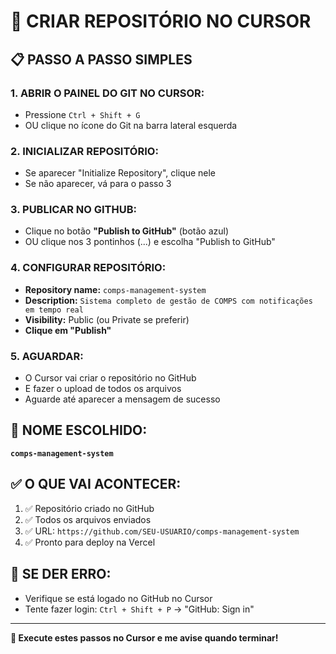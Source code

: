 # 🚀 CRIAR REPOSITÓRIO NO CURSOR

## 📋 **PASSO A PASSO SIMPLES**

### **1. ABRIR O PAINEL DO GIT NO CURSOR:**
- Pressione `Ctrl + Shift + G`
- OU clique no ícone do Git na barra lateral esquerda

### **2. INICIALIZAR REPOSITÓRIO:**
- Se aparecer "Initialize Repository", clique nele
- Se não aparecer, vá para o passo 3

### **3. PUBLICAR NO GITHUB:**
- Clique no botão **"Publish to GitHub"** (botão azul)
- OU clique nos 3 pontinhos (...) e escolha "Publish to GitHub"

### **4. CONFIGURAR REPOSITÓRIO:**
- **Repository name:** `comps-management-system`
- **Description:** `Sistema completo de gestão de COMPS com notificações em tempo real`
- **Visibility:** Public (ou Private se preferir)
- **Clique em "Publish"**

### **5. AGUARDAR:**
- O Cursor vai criar o repositório no GitHub
- E fazer o upload de todos os arquivos
- Aguarde até aparecer a mensagem de sucesso

## 🎯 **NOME ESCOLHIDO:**
**`comps-management-system`**

## ✅ **O QUE VAI ACONTECER:**
1. ✅ Repositório criado no GitHub
2. ✅ Todos os arquivos enviados
3. ✅ URL: `https://github.com/SEU-USUARIO/comps-management-system`
4. ✅ Pronto para deploy na Vercel

## 🚨 **SE DER ERRO:**
- Verifique se está logado no GitHub no Cursor
- Tente fazer login: `Ctrl + Shift + P` → "GitHub: Sign in"

---

**🎯 Execute estes passos no Cursor e me avise quando terminar!**
